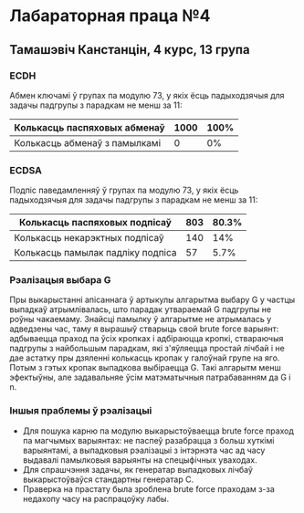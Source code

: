 # Лабараторная праца №4
## Тамашэвіч Канстанцін, 4 курс, 13 група

### ECDH

Абмен ключамі ў групах па модулю 73, у якіх ёсць падыходзячыя для задачы падгрупы з парадкам не менш за 11:

| Колькасць паспяховых абменаў  | 1000 | 100% |
| ----------------------------- | ---- | ---- |
| Колькасць абменаў з памылкамі |    0 |   0% |

### ECDSA

Подпіс паведамленняў ў групах па модулю 73, у якіх ёсць падыходзячыя для задачы падгрупы з парадкам не менш за 11:

| Колькасць паспяховых подпісаў     | 803 | 80.3% |
| --------------------------------- | --- | ----- |
| Колькасць некарэктных подпісаў    | 140 | 14%   |
| Колькасць памылак падліку подпіса | 57  | 5.7%  |

### Рэалізацыя выбара G

Пры выкарыстанні апісаннага ў артыкулы алгарытма выбару G у частцы выпадкаў атрымлівалась, што парадак утвараемай G 
падгрупы не роўны чакаемаму. Знайсці памылку ў алгарытме не атрымалась у адведзены час, таму я вырашыў стварыць свой 
brute force варыянт: адбываецца праход па ўсіх кропках і адбіраюцца кропкі, ствараючыя падгрупы з найбольшым парадкам,
які з'яўляецца простай лічбай і не дае астатку пры дзяленні колькасць кропак у галоўнай групе на яго. Потым з гэтых 
кропак выпадкова выбіраецца G. Такі алгарытм менш эфектыўны, але задавальняе ўсім матэматычныя патрабаванням да G і n.

### Іншыя праблемы ў рэалізацыі

* Для пошука карню па модулю выкарыстоўваецца brute force праход па магчымых варыянтах: не паспеў разабрацца 
  з больш хуткімі варыянтамі, а выпадковыя рэалізацыі з інтэрнэта час ад часу выдавалі памылковыя варыянты на 
  спецыфічных уваходах.
* Для спрашчэння задачы, як генератар выпадковых лічбаў выкарыстоўваўся стандартны генератар C.
* Праверка на прастату была зроблена brute force праходам з-за недахопу часу на распрацоўку лабы.
